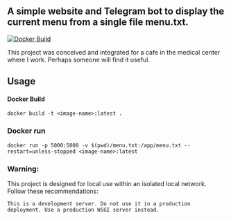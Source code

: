 ## A simple website and Telegram bot to display the current menu from a single file menu.txt. 
[![Docker Build](https://github.com/youonmyown/website-telebot-from-1file/actions/workflows/docker-image.yml/badge.svg?branch=main)](https://github.com/youonmyown/website-telebot-from-1file/actions/workflows/docker-image.yml)

This project was conceived and integrated for a cafe in the medical center where I work. Perhaps someone will find it useful.

## Usage
#### Docker Build
```
docker build -t <image-name>:latest .
```

### Docker run
```
docker run -p 5000:5000 -v $(pwd)/menu.txt:/app/menu.txt --restart=unless-stopped <image-name>:latest

```

### Warning: 
This project is designed for local use within an isolated local network. Follow these recommendations:
```
This is a development server. Do not use it in a production deployment. Use a production WSGI server instead.
```